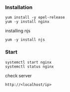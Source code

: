 ### Installation
```
yum install -y epel-release
yum -y install nginx
```
installing njs
```
yum -y install njs
```
### Start
```
systemctl start nginx
systemctl status nginx
```
check server
```
http://<localhost/ip>
```
